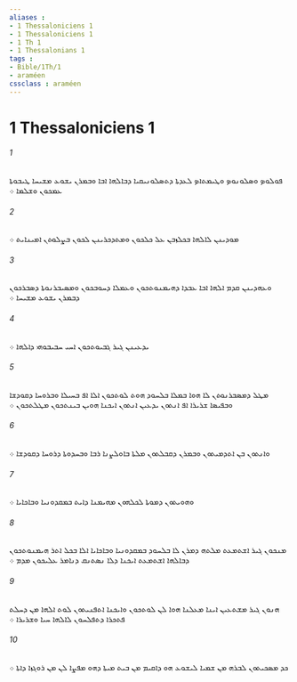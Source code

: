 ```yaml
---
aliases : 
- 1 Thessaloniciens 1
- 1 Thessaloniciens 1
- 1 Th 1
- 1 Thessalonians 1
tags : 
- Bible/1Th/1
- araméen
cssclass : araméen
---
```


# 1 Thessaloniciens 1

###### 1
ܦܘܠܘܤ ܘܤܠܘܢܘܤ ܘܛܝܡܬܐܤ ܠܥܕܬܐ ܕܬܤܠܘܢܝܩܝܐ ܕܒܐܠܗܐ ܐܒܐ ܘܒܡܪܢ ܝܫܘܥ ܡܫܝܚܐ ܛܝܒܘܬܐ ܥܡܟܘܢ ܘܫܠܡܐ ܀
###### 2
ܡܘܕܝܢܢ ܠܐܠܗܐ ܒܟܠܙܒܢ ܥܠ ܟܠܟܘܢ ܘܡܬܕܟܪܝܢܢ ܠܟܘܢ ܒܨܠܘܬܢ ܐܡܝܢܐܝܬ ܀
###### 3
ܘܥܗܕܝܢܢ ܩܕܡ ܐܠܗܐ ܐܒܐ ܥܒܕܐ ܕܗܝܡܢܘܬܟܘܢ ܘܥܡܠܐ ܕܚܘܒܟܘܢ ܘܡܤܝܒܪܢܘܬܐ ܕܤܒܪܟܘܢ ܕܒܡܪܢ ܝܫܘܥ ܡܫܝܚܐ ܀
###### 4
ܝܕܥܝܢܢ ܓܝܪ ܓܒܝܘܬܟܘܢ ܐܚܝ ܚܒܝܒܘܗܝ ܕܐܠܗܐ ܀
###### 5
ܡܛܠ ܕܡܤܒܪܢܘܬܢ ܠܐ ܗܘܐ ܒܡܠܐ ܒܠܚܘܕ ܗܘܬ ܠܘܬܟܘܢ ܐܠܐ ܐܦ ܒܚܝܠܐ ܘܒܪܘܚܐ ܕܩܘܕܫܐ ܘܒܦܝܤܐ ܫܪܝܪܐ ܐܦ ܐܢܬܘܢ ܝܕܥܝܢ ܐܢܬܘܢ ܐܝܟܢܐ ܗܘܝܢ ܒܝܢܬܟܘܢ ܡܛܠܬܟܘܢ ܀
###### 6
ܘܐܢܬܘܢ ܒܢ ܐܬܕܡܝܬܘܢ ܘܒܡܪܢ ܕܩܒܠܬܘܢ ܡܠܬܐ ܒܐܘܠܨܢܐ ܪܒܐ ܘܒܚܕܘܬܐ ܕܪܘܚܐ ܕܩܘܕܫܐ ܀
###### 7
ܘܗܘܝܬܘܢ ܕܡܘܬܐ ܠܟܠܗܘܢ ܡܗܝܡܢܐ ܕܐܝܬ ܒܡܩܕܘܢܝܐ ܘܒܐܟܐܝܐ ܀
###### 8
ܡܢܟܘܢ ܓܝܪ ܐܫܬܡܥܬ ܡܠܬܗ ܕܡܪܢ ܠܐ ܒܠܚܘܕ ܒܡܩܕܘܢܝܐ ܘܒܐܟܐܝܐ ܐܠܐ ܒܟܠ ܐܬܪ ܗܝܡܢܘܬܟܘܢ ܕܒܐܠܗܐ ܐܫܬܡܥܬ ܐܝܟܢܐ ܕܠܐ ܢܤܬܢܩ ܕܢܐܡܪ ܥܠܝܟܘܢ ܡܕܡ ܀
###### 9
ܗܢܘܢ ܓܝܪ ܡܫܬܥܝܢ ܐܝܢܐ ܡܥܠܢܐ ܗܘܐ ܠܢ ܠܘܬܟܘܢ ܘܐܝܟܢܐ ܐܬܦܢܝܬܘܢ ܠܘܬ ܐܠܗܐ ܡܢ ܕܚܠܬ ܦܬܟܪܐ ܕܬܦܠܚܘܢ ܠܐܠܗܐ ܚܝܐ ܘܫܪܝܪܐ ܀
###### 10
ܟܕ ܡܤܟܝܬܘܢ ܠܒܪܗ ܡܢ ܫܡܝܐ ܠܝܫܘܥ ܗܘ ܕܐܩܝܡ ܡܢ ܒܝܬ ܡܝܬܐ ܕܗܘ ܡܦܨܐ ܠܢ ܡܢ ܪܘܓܙܐ ܕܐܬܐ ܀
